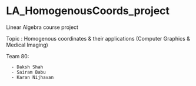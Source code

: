 # LA_HomogenousCoords_project

Linear Algebra course project

Topic : Homogenous coordinates & their applications (Computer Graphics & Medical Imaging)

Team 80:

      - Daksh Shah
      - Sairam Babu
      - Karan Nijhavan
